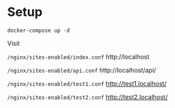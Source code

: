 # Setup
```
docker-compose up -d
```

Visit 

`/nginx/sites-enabled/index.conf`
http://localhost

`/nginx/sites-enabled/api.conf`
http://localhost/api/

`/nginx/sites-enabled/test1.conf`
http://test1.localhost/

`/nginx/sites-enabled/test2.conf`
http://test2.localhost/


